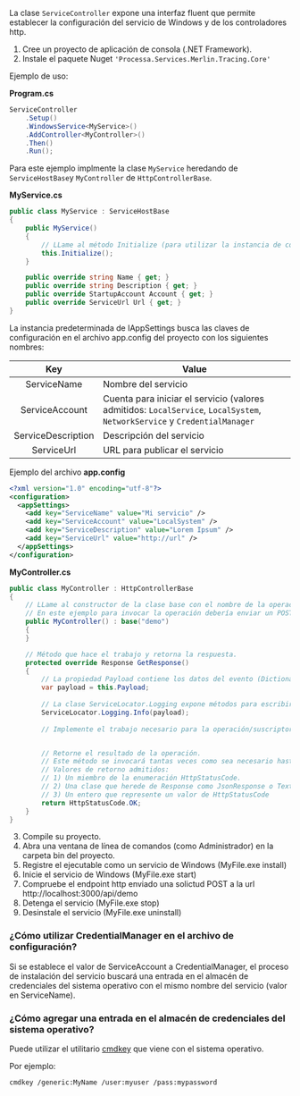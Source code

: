 La clase `ServiceController` expone una interfaz fluent que permite establecer la configuración del servicio de Windows y de los controladores http.

1) Cree un proyecto de aplicación de consola (.NET Framework).
2) Instale el paquete Nuget `'Processa.Services.Merlin.Tracing.Core'`

Ejemplo de uso:

**Program.cs**

```c#
ServiceController
    .Setup()
    .WindowsService<MyService>()
    .AddController<MyController>()
    .Then()
    .Run();
```

Para este ejemplo implmente la clase `MyService` heredando de `ServiceHostBase`y `MyController` de `HttpControllerBase`.

**MyService.cs**
```c#
public class MyService : ServiceHostBase
{
	public MyService()
	{
		// LLame al método Initialize (para utilizar la instancia de configuración predeterminada) o a la sobrecarga que admite IAppSettings para utilizar una instancia personalizada.
		this.Initialize();
	}

	public override string Name { get; }
	public override string Description { get; }
	public override StartupAccount Account { get; }
	public override ServiceUrl Url { get; }
}
```
La instancia predeterminada de IAppSettings busca las claves de configuración en el archivo app.config del proyecto con los siguientes nombres:

| Key  | Value  |
|:----:|--------|
| ServiceName  | Nombre del servicio  |
| ServiceAccount  |  Cuenta para iniciar el servicio (valores admitidos: `LocalService`, `LocalSystem`, `NetworkService` y `CredentialManager` |
| ServiceDescription  | Descripción del servicio  |
| ServiceUrl  | URL para publicar el servicio  |

Ejemplo del archivo **app.config**

```xml
<?xml version="1.0" encoding="utf-8"?>
<configuration>
  <appSettings>
    <add key="ServiceName" value="Mi servicio" />
    <add key="ServiceAccount" value="LocalSystem" />
    <add key="ServiceDescription" value="Lorem Ipsum" />
    <add key="ServiceUrl" value="http://url" />
  </appSettings>
</configuration>
```

**MyController.cs**
```c#
public class MyController : HttpControllerBase
{
	// LLame al constructor de la clase base con el nombre de la operación
	// En este ejemplo para invocar la operación debería enviar un POST a http://localhost:3000/api/demo
	public MyController() : base("demo")
	{            
	}

	// Método que hace el trabajo y retorna la respuesta.
	protected override Response GetResponse()
	{
		// La propiedad Payload contiene los datos del evento (Dictionary<string, object>)
		var payload = this.Payload;
		
		// La clase ServiceLocator.Logging expone métodos para escribir en los archivos de logs.
		ServiceLocator.Logging.Info(payload);
			
		// Implemente el trabajo necesario para la operación/suscriptor


		// Retorne el resultado de la operación.
		// Este método se invocará tantas veces como sea necesario hasta que la respuesta sea un HttpStatusCode.OK (200).
		// Valores de retorno admitidos:
		// 1) Un miembro de la enumeración HttpStatusCode.
		// 2) Una clase que herede de Response como JsonResponse o TextResponse
		// 3) Un entero que represente un valor de HttpStatusCode
		return HttpStatusCode.OK;
	}
}
```

3) Compile su proyecto.
4) Abra una ventana de línea de comandos (como Administrador) en la carpeta bin del proyecto.
5) Registre el ejecutable como un servicio de Windows (MyFile.exe install)
6) Inicie el servicio de Windows (MyFile.exe start)
7) Compruebe el endpoint http enviado una solictud POST a la url http://localhost:3000/api/demo
8) Detenga el servicio (MyFile.exe stop)
9) Desinstale el servicio (MyFile.exe uninstall)


### ¿Cómo utilizar CredentialManager en el archivo de configuración?
Si se establece el valor de ServiceAccount a CredentialManager, el proceso de instalación del servicio buscará una entrada en el almacén de credenciales del sistema operativo con el mismo nombre del servicio (valor en ServiceName).

### ¿Cómo agregar una entrada en el almacén de credenciales del sistema operativo? 
Puede utilizar el utilitario [cmdkey](https://docs.microsoft.com/en-us/windows-server/administration/windows-commands/cmdkey) que viene con el sistema operativo. 

Por ejemplo: 
```text
cmdkey /generic:MyName /user:myuser /pass:mypassword
```

